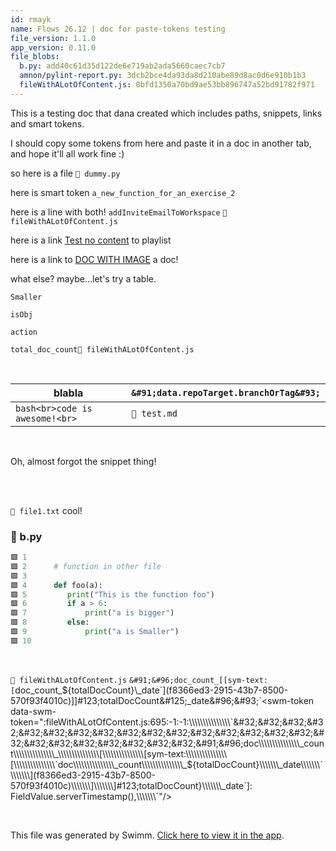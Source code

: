```yaml
---
id: rmayk
name: Flows 26.12 | doc for paste-tokens testing
file_version: 1.1.0
app_version: 0.11.0
file_blobs:
  b.py: add40c61d35d122de6e719ab2ada5660caec7cb7
  amnon/pylint-report.py: 3dcb2bce4da93da8d210abe89d8ac0d6e910b1b3
  fileWithALotOfContent.js: 0bfd1350a70bd9ae53bb896747a52bd91782f971
---
```


This is a testing doc that dana created which includes paths, snippets, links and smart tokens.

I should copy some tokens from here and paste it in a doc in another tab, and hope it'll all work fine :)

so here is a file `📄 dummy.py`

here is smart token `a_new_function_for_an_exercise_2`<swm-token data-swm-token=":amnon/pylint-report.py:41:2:2:`def&#32;a_new_function_for_an_exercise_2&#40;&#41;:`"/>

here is a line with both! `addInviteEmailToWorkspace`<swm-token data-swm-token=":fileWithALotOfContent.js:4599:1:1:`&#32;&#32;&#32;&#32;&#32;&#32;&#32;&#32;addInviteEmailToWorkspace&#40;&#123;&#32;commit,&#32;state&#32;&#125;,&#32;args&#41;&#32;&#123;`"/> `📄 fileWithALotOfContent.js`

here is a link [Test no content](test-no-content.2el3s.pl.sw.md) to playlist

here is a link to [DOC WITH IMAGE](doc-with-image.15m6g.sw.md) a doc!

what else? maybe...let's try a table.

`Smaller`<swm-token data-swm-token=":b.py:9:8:8:`		print&#40;&quot;a&#32;is&#32;Smaller&quot;&#41;`"/>

`isObj`<swm-token data-swm-token=":fileWithALotOfContent.js:108:3:3:`&#32;&#32;&#32;&#32;const&#32;isObj&#32;=&#32;typeof&#32;obj&#32;===&#32;&#39;object&#39;;`"/>

`action`<swm-token data-swm-token=":fileWithALotOfContent.js:2203:7:7:`&#32;&#32;&#32;&#32;&#32;&#32;&#32;&#32;&#32;&#32;&#32;&#32;&#32;&#32;&#32;&#32;this.logUpdateHunkChanges&#40;&#123;&#32;action:&#32;&#39;acceptAutosynced&#39;&#32;&#125;&#41;;`"/>

`total_doc_count`<swm-token data-swm-token=":fileWithALotOfContent.js:724:6:6:`&#32;&#32;&#32;&#32;&#32;&#32;&#32;&#32;&#32;&#32;&#32;&#32;&#32;&#32;&#32;&#32;&#32;&#32;&#32;&#32;.update&#40;&#123;&#32;total_doc_count:&#32;admin.firestore.FieldValue.increment&#40;1&#41;&#32;&#125;&#41;;`"/>`📄 fileWithALotOfContent.js`

<br/>

|blabla                            |`&#91;data.repoTarget.branchOrTag&#93;`<swm-token data-swm-token=":fileWithALotOfContent.js:335:-1:-1:\\\\\\\\\\\\\\\`&#32;&#32;&#32;&#32;&#32;&#32;&#32;&#32;&#32;&#32;&#32;&#32;&#32;&#32;&#32;&#32;&#91;data.repoTarget.branchOrTag&#93;:&#32;&#123;&#32;numberOfDocuments:&#32;discoveredDocs.length&#32;&#125;,\\\\\\\\\\\\\\\`"/>|
|----------------------------------|---------------------------------------------------------------------------------------------------------------------------------------------------------------------------------------------------------------------------------------------------------------------------------------------------------------------------------------|
|```bash<br>code is awesome!<br>```|`📄 test.md`                                                                                                                                                                                                                                                                                                                           |

<br/>

Oh, almost forgot the snippet thing!

<br/>

<br/>

`📄 file1.txt` cool!
<!-- NOTE-swimm-snippet: the lines below link your snippet to Swimm -->
### 📄 b.py
```python
🟩 1      
🟩 2      # function in other file
🟩 3      
🟩 4      def foo(a):
🟩 5      	print("This is the function foo")
🟩 6      	if a > 6:
🟩 7      		print("a is bigger")
🟩 8      	else:
🟩 9      		print("a is Smaller")
🟩 10     
```

<br/>

`📄 fileWithALotOfContent.js` `&#91;&#96;doc_count_[[sym-text:[`doc\_count\_${totalDocCount}\_date`](f8366ed3-2915-43b7-8500-570f93f4010c)]]#123;totalDocCount&#125;_date&#96;&#93;`<swm-token data-swm-token=":fileWithALotOfContent.js:695:-1:-1:\\\\\\\\\\\\\\\`&#32;&#32;&#32;&#32;&#32;&#32;&#32;&#32;&#32;&#32;&#32;&#32;&#32;&#32;&#32;&#32;&#32;&#32;&#32;&#32;&#32;&#32;&#32;&#32;&#91;&#96;doc\\\\\\\\\\\\\\\_count\\\\\\\\\\\\\\\_\\\\\\\\\\\\\\\[\\\\\\\\\\\\\\\[sym-text:\\\\\\\\\\\\\\\[\\\\\\\\\\\\\\\`doc\\\\\\\\\\\\\\\_count\\\\\\\\\\\\\\\_${totalDocCount}\\\\\\\\\\\\\\\_date\\\\\\\\\\\\\\\`\\\\\\\\\\\\\\\](f8366ed3-2915-43b7-8500-570f93f4010c)\\\\\\\\\\\\\\\]\\\\\\\\\\\\\\\]#123;totalDocCount&#125;\\\\\\\\\\\\\\\_date&#96;&#93;:&#32;FieldValue.serverTimestamp&#40;&#41;,\\\\\\\\\\\\\\\`"/>

<br/>

This file was generated by Swimm. [Click here to view it in the app](https://swimm-web-app.web.app/repos/Z2l0aHViJTNBJTNBdGVzdC1naXRodWItYXBwJTNBJTNBc3dpbW1pbw==/docs/rmayk).